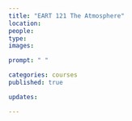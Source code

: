 ```yaml
---
title: "EART 121 The Atmosphere" 
location:
people:
type: 
images:

prompt: " "

categories: courses 
published: true

updates:

---
```



